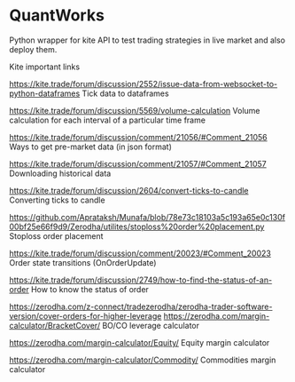 # QuantWorks
Python wrapper for kite API to test trading strategies in live market and also deploy them.


Kite important links

https://kite.trade/forum/discussion/2552/issue-data-from-websocket-to-python-dataframes
Tick data to dataframes 

https://kite.trade/forum/discussion/5569/volume-calculation
Volume calculation for each interval of a particular time frame

https://kite.trade/forum/discussion/comment/21056/#Comment_21056
Ways to get pre-market data (in json format)

https://kite.trade/forum/discussion/comment/21057/#Comment_21057
Downloading historical data

https://kite.trade/forum/discussion/2604/convert-ticks-to-candle
Converting ticks to candle

https://github.com/Aprataksh/Munafa/blob/78e73c18103a5c193a65e0c130f00bf25e66f9d9/Zerodha/utilites/stoploss%20order%20placement.py
Stoploss order placement

https://kite.trade/forum/discussion/comment/20023/#Comment_20023
Order state transitions (OnOrderUpdate)

https://kite.trade/forum/discussion/2749/how-to-find-the-status-of-an-order
How to know the status of order

https://zerodha.com/z-connect/tradezerodha/zerodha-trader-software-version/cover-orders-for-higher-leverage
https://zerodha.com/margin-calculator/BracketCover/
BO/CO leverage calculator

https://zerodha.com/margin-calculator/Equity/
Equity margin calculator

https://zerodha.com/margin-calculator/Commodity/
Commodities margin calculator



